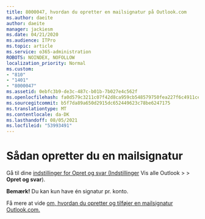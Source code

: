 ```yaml
---
title: 8000047, hvordan du opretter en mailsignatur på Outlook.com
ms.author: daeite
author: daeite
manager: jackiesm
ms.date: 04/21/2020
ms.audience: ITPro
ms.topic: article
ms.service: o365-administration
ROBOTS: NOINDEX, NOFOLLOW
localization_priority: Normal
ms.custom:
- "810"
- "1401"
- "8000047"
ms.assetid: 0ebfc3b9-de3c-487c-b01b-7b027e4c562f
ms.openlocfilehash: fa0d579c3211c07f42d8ca959cb548579750fea227f6c4911cea099ca66c1bca
ms.sourcegitcommit: b5f7da89a650d2915dc652449623c78be6247175
ms.translationtype: MT
ms.contentlocale: da-DK
ms.lasthandoff: 08/05/2021
ms.locfileid: "53993491"
---
```

# <a name="how-to-create-an-email-signature"></a>Sådan opretter du en mailsignatur

Gå til dine [indstillinger for Opret og svar (Indstillinger](https://go.microsoft.com/fwlink/?linkid=2006164) Vis alle Outlook \>  \> **Opret og svar**).
  
 **Bemærk!** Du kan kun have én signatur pr. konto.
  
Få mere at vide [om, hvordan du opretter og tilføjer en mailsignatur Outlook.com.](https://support.office.com/article/776d9006-abdf-444e-b5b7-a61821dff034?wt.mc_id=Office_Outlook_com_Alchemy)


